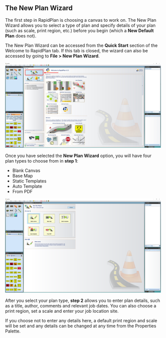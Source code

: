 ## The New Plan Wizard

The first step in RapidPlan is choosing a canvas to work on. The New Plan Wizard allows you to select a type of plan and specify details of your plan (such as scale, print region, etc.) before you begin (which a **New Default Plan** does not). 

The New Plan Wizard can be accessed from the **Quick Start** section of the Welcome to RapidPlan tab. If this tab is closed, the wizard can also be accessed by going to **File > New Plan Wizard**. 

![The_New_Plan_Wizard](./assets/The_New_Plan_Wizard.png)

Once you have selected the **New Plan Wizard** option, you will have four plan types to choose from in **step 1**:

 - Blank Canvas
 - Base Map
 - Static Templates
 - Auto Template
 - From PDF 

![Select_Plan_Type](./assets/Select_Plan_Type.png)

After you select your plan type, **step 2** allows you to enter plan details, such as a title, author, comments and relevant job dates. You can also choose a print region, set a scale and enter your job location site. 

If you choose not to enter any details here, a default print region and scale will be set and any details can be changed at any time from the Properties Palette.
